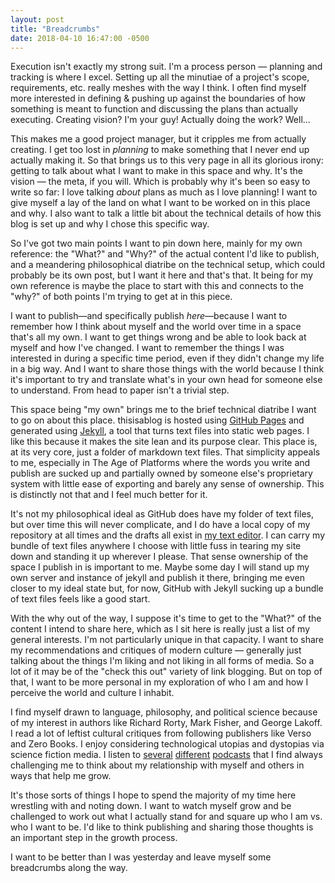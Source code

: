 ```yaml
---
layout: post
title: "Breadcrumbs"
date: 2018-04-10 16:47:00 -0500
---
```

Execution isn't exactly my strong suit. I'm a process person — planning and tracking is where I excel. Setting up all the minutiae of a project's scope, requirements, etc. really meshes with the way I think. I often find myself more interested in defining & pushing up against the boundaries of how something is meant to function and discussing the plans than actually executing. Creating vision? I'm your guy! Actually doing the work? Well...

This makes me a good project manager, but it cripples me from actually creating. I get too lost in *planning* to make something that I never end up actually making it. So that brings us to this very page in all its glorious irony: getting to talk about what I want to make in this space and why. It's the vision — the meta, if you will. Which is probably why it's been so easy to write so far: I love talking *about* plans as much as I love planning! I want to give myself a lay of the land on what I want to be worked on in this place and why. I also want to talk a little bit about the technical details of how this blog is set up and why I chose this specific way.

So I've got two main points I want to pin down here, mainly for my own reference: the "What?" and "Why?" of the actual content I'd like to publish, and a meandering philosophical diatribe on the technical setup, which could probably be its own post, but I want it here and that's that. It being for my own reference is maybe the place to start with this and connects to the "why?" of both points I'm trying to get at in this piece. 

I want to publish—and specifically publish *here*—because I want to remember how I think about myself and the world over time in a space that's all my own. I want to get things wrong and be able to look back at myself and how I've changed. I want to remember the things I was interested in during a specific time period, even if they didn't change my life in a big way. And I want to share those things with the world because I think it's important to try and translate what's in your own head for someone else to understand. From head to paper isn't a trivial step.

This space being "my own" brings me to the brief technical diatribe I want to go on about this place. thisisablog is hosted using [GitHub Pages](https://pages.github.com) and generated using [Jekyll](https://jekyllrb.com), a tool that turns text files into static web pages. I like this because it makes the site lean and its purpose clear. This place is, at its very core, just a folder of markdown text files. That simplicity appeals to me, especially in The Age of Platforms where the words you write and publish are sucked up and partially owned by someone else's proprietary system with little ease of exporting and barely any sense of ownership. This is distinctly not that and I feel much better for it.

It's not my philosophical ideal as GitHub does have my folder of text files, but over time this will never complicate, and I do have a local copy of my repository at all times and the drafts all exist in [my text editor](https://itunes.apple.com/us/app/1writer-markdown-text-editor/id680469088?mt=8). I can carry my bundle of text files anywhere I choose with little fuss in tearing my site down and standing it up wherever I please. That sense ownership of the space I publish in is important to me. Maybe some day I will stand up my own server and instance of jekyll and publish it there, bringing me even closer to my ideal state but, for now, GitHub with Jekyll sucking up a bundle of text files feels like a good start.

With the why out of the way, I suppose it's time to get to the "What?" of the content I intend to share here, which as I sit here is really just a list of my general interests. I'm not particularly unique in that capacity. I want to share my recommendations and critiques of modern culture — generally just talking about the things I'm liking and not liking in all forms of media. So a lot of it may be of the "check this out" variety of link blogging. But on top of that, I want to be more personal in my exploration of who I am and how I perceive the world and culture I inhabit. 

I find myself drawn to language, philosophy, and political science because of my interest in authors like Richard Rorty, Mark Fisher, and George Lakoff. I read a lot of leftist cultural critiques from following publishers like Verso and Zero Books. I enjoy considering technological utopias and dystopias via science fiction media. I listen to [several](http://www.merlinmann.com/roderick) [different](https://www.relay.fm/rd/) [podcasts](http://5by5.tv/roadwork) that I find always challenging me to think about my relationship with myself and others in ways that help me grow.

It's those sorts of things I hope to spend the majority of my time here wrestling with and noting down. I want to watch myself grow and be challenged to work out what I actually stand for and square up who I am vs. who I want to be. I'd like to think publishing and sharing those thoughts is an important step in the growth process. 

I want to be better than I was yesterday and leave myself some breadcrumbs along the way.

